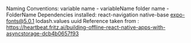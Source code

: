 Naming Conventions:
variable name - variableName
folder name - FolderName
Dependencies installed:
react-navigation
native-base
expo-fonts@5.0.1
lodash.values uuid
Reference taken from : https://heartbeat.fritz.ai/building-offline-react-native-apps-with-asyncstorage-dcb4b0657f93